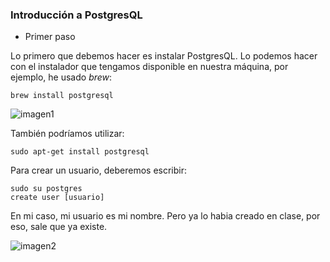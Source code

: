 ### Introducción a PostgresQL

* Primer paso

Lo primero que debemos hacer es instalar PostgresQL. Lo podemos hacer con el instalador que tengamos disponible en nuestra máquina, por ejemplo, he usado _brew_:

`brew install postgresql`

![imagen1](1.png)

También podríamos utilizar:

`sudo apt-get install postgresql`

Para crear un usuario, deberemos escribir:

```
sudo su postgres
create user [usuario]
```
En mi caso, mi usuario es mi nombre. Pero ya lo habia creado en clase, por eso, sale que ya existe.

![imagen2](2.png)



